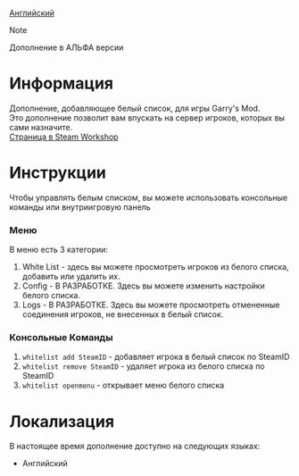 
[Английский](README.md)

> [!NOTE]
> Дополнение в АЛЬФА версии

# Информация
Дополнение, добавляющее белый список, для игры Garry's Mod.<br>
Это дополнение позволит вам впускать на сервер игроков, которых вы сами назначите.<br>
[Страница в Steam Workshop](https://steamcommunity.com/sharedfiles/filedetails/?id=3185363412)

# Инструкции
Чтобы управлять белым списком, вы можете использовать консольные команды или внутриигровую панель

### Меню
В меню есть 3 категории:
1. White List - здесь вы можете просмотреть игроков из белого списка, добавить или удалить их.
2. Config - В РАЗРАБОТКЕ. Здесь вы можете изменить настройки белого списка.
3. Logs - В РАЗРАБОТКЕ. Здесь вы можете просмотреть отмененные соединения игроков, не внесенных в белый список.

### Консольные Команды
1. `whitelist add SteamID` - добавляет игрока в белый список по SteamID
2. `whitelist remove SteamID` - удаляет игрока из белого списка по SteamID
3. `whitelist openmenu` - открывает меню белого списка

# Локализация
В настоящее время дополнение доступно на следующих языках:
- Английский
